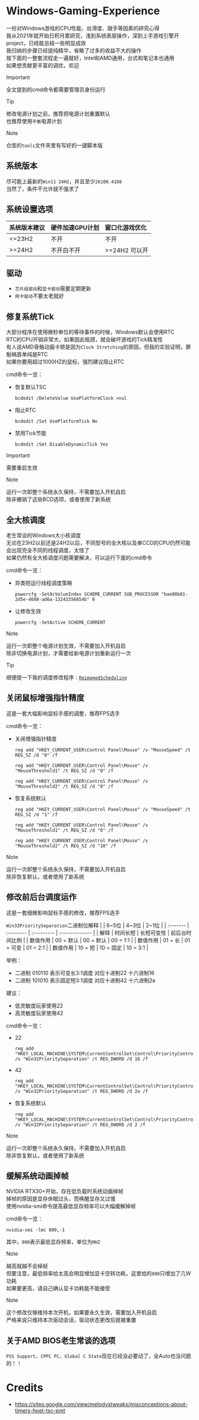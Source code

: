 # Windows-Gaming-Experience
一份对Windows游戏的CPU性能、丝滑度、跟手等因素的研究心得  
我从2021年就开始日积月累研究，浅到系统表层操作，深到上手游戏引擎开project，已经能总结一些明显成效  
我归纳的步骤已经提纯精华，省略了过多的收益不大的操作  
按下面的一整套流程走一遍就好，Intel和AMD通用，台式和笔记本也通用  
如果想贡献更丰富的调优，欢迎  

> [!IMPORTANT]
> 全文提到的cmd命令都需要管理员身份运行  

> [!TIP]
> 修改电源计划之前，推荐把电源计划重置默认  
> 也推荐使用`平衡`电源计划  

> [!NOTE]
> 仓库的`tools`文件夹里有写好的一键脚本版  

## 系统版本
尽可能上最新的`Win11 24H2`，并且至少`26100.4188`  
当然了，条件不允许就不强求了  

## 系统设置选项
| 系统版本建议 | 硬件加速GPU计划 | 窗口化游戏优化 |
| :----------- | :-------------- | :------------- |
| <=23H2       | 不开            | 不开           |
| >=24H2       | 不开白不开      | >=24H2 可以开  |

## 驱动
- `芯片组驱动`和`显卡驱动`需要定期更新  
- `网卡驱动`不要太老就好  

## 修复系统Tick
大部分程序在使用微秒单位的等待事件的时候，Windows默认会使用RTC  
RTC的CPU开销非常大，如果因此瓶颈，就会破坏游戏的Tick精准性  
有人说AMD骨骼动画卡顿是因为`Clock Stretching`的原因，但我的实验证明，罪魁祸首单纯是RTC  
如果你要用超过1000HZ的鼠标，强烈建议阻止RTC  
  
cmd命令一览：
- 恢复默认TSC
    ```
    bcdedit /DeleteValue UsePlatformClock >nul
    ```
- 阻止RTC
    ```
    bcdedit /Set UsePlatformTick No
    ```
- 禁用Tick节能
    ```
    bcdedit /Set DisableDynamicTick Yes
    ```

> [!IMPORTANT]
> 需要重启生效  

> [!NOTE]
> 运行一次即整个系统永久保持，不需要加入开机自启  
> 除非撤销了这些BCD选项，或者使用了新系统  

## 全大核调度
老生常谈的Windows大小核调度  
无论在23H2以前还是24H2以后，不同型号的全大核以及单CCD的CPU仍然可能会出现完全不同的线程调度，太怪了  
如果仍然有全大核调度问题需要解决，可以运行下面的cmd命令  
  
cmd命令一览：
- 异类短运行线程调度策略
    ```
    powercfg -SetAcValueIndex SCHEME_CURRENT SUB_PROCESSOR "bae08b81-2d5e-4688-ad6a-13243356654b" 0
    ```
- 让修改生效
    ```
    powercfg -SetActive SCHEME_CURRENT
    ```

> [!NOTE]
> 运行一次即整个电源计划生效，不需要加入开机自启  
> 除非切换电源计划，才需要给新电源计划重新运行一次  

> [!TIP]
> 顺便提一下我的调度修改程序：[`ReimagedScheduling`](https://github.com/Yukiriri/ReimaginedScheduling)

## 关闭鼠标增强指针精度
这是一套大幅影响鼠标手感的调整，推荐FPS选手  
  
cmd命令一览：
- 关闭增强指针精度
    ```
    reg add "HKEY_CURRENT_USER\Control Panel\Mouse" /v "MouseSpeed" /t REG_SZ /d "0" /f
    ```
    ```
    reg add "HKEY_CURRENT_USER\Control Panel\Mouse" /v "MouseThreshold1" /t REG_SZ /d "0" /f
    ```
    ```
    reg add "HKEY_CURRENT_USER\Control Panel\Mouse" /v "MouseThreshold2" /t REG_SZ /d "0" /f
    ```
- 恢复系统默认
    ```
    reg add "HKEY_CURRENT_USER\Control Panel\Mouse" /v "MouseSpeed" /t REG_SZ /d "1" /f
    ```
    ```
    reg add "HKEY_CURRENT_USER\Control Panel\Mouse" /v "MouseThreshold1" /t REG_SZ /d "6" /f
    ```
    ```
    reg add "HKEY_CURRENT_USER\Control Panel\Mouse" /v "MouseThreshold2" /t REG_SZ /d "10" /f
    ```

> [!NOTE]
> 运行一次即整个系统永久保持，不需要加入开机自启  
> 除非恢复默认，或者使用了新系统  

## 修改前后台调度运作
这是一套细微影响鼠标手感的修改，推荐FPS选手  
  
`Win32PrioritySeparation`二进制位解释
|          | 6~5位     | 4~3位      | 2~1位          |
| :------- | :-------- | :--------- | :------------- |
| 解释     | 时间长短  | 长短可变性 | 前后台时间比例 |
| 数值作用 | 00 = 默认 | 00 = 默认  | 00 = 1:1       |
| 数值作用 | 01 = 长   | 01 = 可变  | 01 = 2:1       |
| 数值作用 | 10 = 短   | 10 = 固定  | 10 = 3:1       |

举例：
- 二进制 010110 表示可变长3:1调度 对应十进制22 十六进制16
- 二进制 101010 表示固定短3:1调度 对应十进制42 十六进制2a

建议：
- 低灵敏度玩家使用22
- 高灵敏度玩家使用42

cmd命令一览：
- 22
    ```
    reg add "HKEY_LOCAL_MACHINE\SYSTEM\CurrentControlSet\Control\PriorityControl" /v "Win32PrioritySeparation" /t REG_DWORD /d 16 /f
    ```
- 42
    ```
    reg add "HKEY_LOCAL_MACHINE\SYSTEM\CurrentControlSet\Control\PriorityControl" /v "Win32PrioritySeparation" /t REG_DWORD /d 2a /f
    ```
- 恢复系统默认
    ```
    reg add "HKEY_LOCAL_MACHINE\SYSTEM\CurrentControlSet\Control\PriorityControl" /v "Win32PrioritySeparation" /t REG_DWORD /d 2 /f
    ```

> [!NOTE]
> 运行一次即整个系统永久保持，不需要加入开机自启  
> 除非恢复默认，或者使用了新系统  

## 缓解系统动画掉帧
NVIDIA RTX30+开始，存在低负载时系统动画掉帧  
掉帧的原因是显存休眠过头，而唤醒显存又过慢  
使用nvidia-smi命令提高最低显存频率可以大幅缓解掉帧  
  
cmd命令一览：
```
nvidia-smi -lmc 800,-1
```

其中，`800`表示最低显存频率，单位为`MHZ`

> [!NOTE]
> 越高就越不会掉帧  
> 但要注意，最低频率给太高会明显增加显卡空转功耗，这里给的`800`只增加了几W功耗  
> 如果要更高，请自己确认显卡功耗能不能接受  

> [!NOTE]
> 这个修改仅够维持本次开机，如果要永久生效，需要加入开机自启  
> 严格来说只维持本次驱动会话，驱动状态更改后就被重置  

## 关于AMD BIOS老生常谈的选项
`PSS Support`、`CPPC PC`、`Global C State`现在已经没必要动了，全Auto也没问题的！！

# Credits
- https://sites.google.com/view/melodystweaks/misconceptions-about-timers-hpet-tsc-pmt
